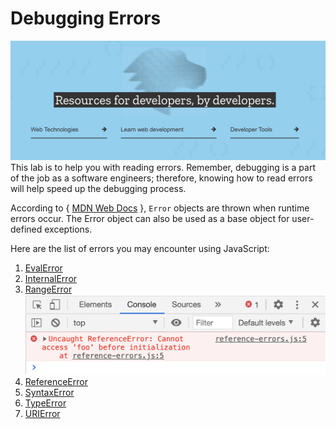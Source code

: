 # Debugging Errors

![MDN Pic](mdn_pic.png)
This lab is to help you with reading errors. Remember, debugging is a part of the job as a software engineers; therefore, knowing how to read errors will help speed up the debugging process. 

According to { [MDN Web Docs](https://developer.mozilla.org/en-US/docs/Web/JavaScript/Reference/Global_Objects/Error) }, `Error` objects are thrown when runtime errors occur. The Error object can also be used as a base object for user-defined exceptions.

Here are the list of errors you may encounter using JavaScript:
1. [EvalError](https://developer.mozilla.org/en-US/docs/Web/JavaScript/Reference/Global_Objects/EvalError)
2. [InternalError](https://developer.mozilla.org/en-US/docs/Web/JavaScript/Reference/Global_Objects/InternalError)
3. [RangeError](https://developer.mozilla.org/en-US/docs/Web/JavaScript/Reference/Global_Objects/RangeError)
![Reference Error](reference_error.png)
4. [ReferenceError](https://developer.mozilla.org/en-US/docs/Web/JavaScript/Reference/Global_Objects/ReferenceError)
5. [SyntaxError](https://developer.mozilla.org/en-US/docs/Web/JavaScript/Reference/Global_Objects/SyntaxError)
6. [TypeError](https://developer.mozilla.org/en-US/docs/Web/JavaScript/Reference/Global_Objects/TypeError)
7. [URIError](https://developer.mozilla.org/en-US/docs/Web/JavaScript/Reference/Global_Objects/URIError)
